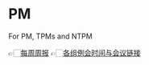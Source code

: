 # PM
For PM, TPMs and NTPM

👉🏻[每周周报](https://github.com/Furiends/PM/blob/main/weekly%20report.md)
👉🏻[各组例会时间与会议链接](https://github.com/Furiends/Private)
